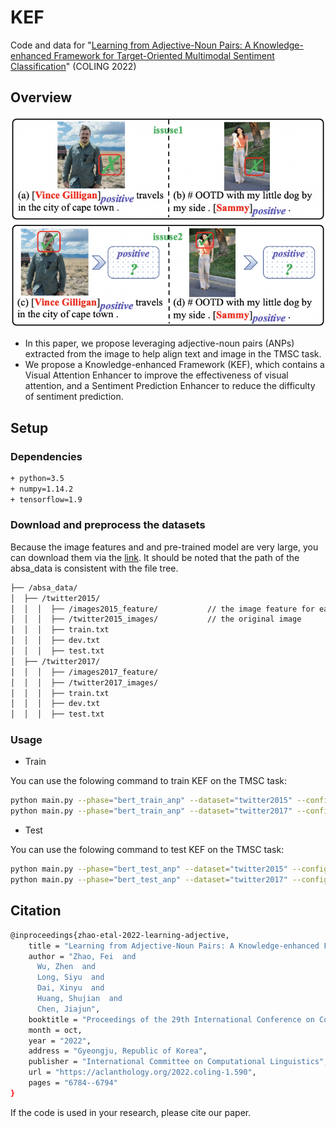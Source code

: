 # KEF

Code and data for "[Learning from Adjective-Noun Pairs: A Knowledge-enhanced Framework for Target-Oriented Multimodal Sentiment Classification](https://aclanthology.org/2022.coling-1.590.pdf)" (COLING 2022)

## Overview

<img src="figs/COLING2022_KEF.png" style="width:200px height:300px" />

- In this paper, we propose leveraging adjective-noun pairs (ANPs) extracted from the image to help align text and image in the TMSC task.
- We propose a Knowledge-enhanced Framework (KEF), which contains a Visual Attention Enhancer to improve the effectiveness of visual attention, and a Sentiment Prediction Enhancer to reduce the difficulty of sentiment prediction.

## Setup

### Dependencies
```bash
+ python=3.5
+ numpy=1.14.2
+ tensorflow=1.9
```

### Download and preprocess the datasets
Because the image features and and pre-trained model are very large, you can download them via the [link](https://drive.google.com/file/d/10yag6vbMCkptsIHSx5EVWV3cb9CflGbu/view?usp=sharing). It should be noted that the path of the absa_data is consistent with the file tree.

```sh
├── /absa_data/
│  ├── /twitter2015/
│  │  │  ├── /images2015_feature/	        // the image feature for each image
│  │  │  ├── /twitter2015_images/	        // the original image
│  │  │  ├── train.txt
│  │  │  ├── dev.txt
│  │  │  ├── test.txt
│  ├── /twitter2017/
│  │  │  ├── /images2017_feature/
│  │  │  ├── /twitter2017_images/
│  │  │  ├── train.txt
│  │  │  ├── dev.txt
│  │  │  ├── test.txt
```

### Usage

- Train

You can use the folowing command to train KEF on the TMSC task:

```bash
python main.py --phase="bert_train_anp" --dataset="twitter2015" --config_path="src/multimodal/config/twitter2015_config.json"
python main.py --phase="bert_train_anp" --dataset="twitter2017" --config_path="src/multimodal/config/twitter2017_config.json"
```
-  Test

You can use the folowing command to test KEF on the TMSC task:

```bash
python main.py --phase="bert_test_anp" --dataset="twitter2015" --config_path="src/multimodal/config/twitter2015_config.json"
python main.py --phase="bert_test_anp" --dataset="twitter2017" --config_path="src/multimodal/config/twitter2017_config.json"
```

## Citation
```bash
@inproceedings{zhao-etal-2022-learning-adjective,
    title = "Learning from Adjective-Noun Pairs: A Knowledge-enhanced Framework for Target-Oriented Multimodal Sentiment Classification",
    author = "Zhao, Fei  and
      Wu, Zhen  and
      Long, Siyu  and
      Dai, Xinyu  and
      Huang, Shujian  and
      Chen, Jiajun",
    booktitle = "Proceedings of the 29th International Conference on Computational Linguistics",
    month = oct,
    year = "2022",
    address = "Gyeongju, Republic of Korea",
    publisher = "International Committee on Computational Linguistics",
    url = "https://aclanthology.org/2022.coling-1.590",
    pages = "6784--6794"
}
```
If the code is used in your research, please cite our paper.

